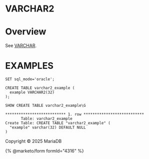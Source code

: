 
# VARCHAR2


# Overview


See [VARCHAR](varchar.md).


# EXAMPLES


```
SET sql_mode='oracle';

CREATE TABLE varchar2_example (
  example VARCHAR2(32)
);
```

```
SHOW CREATE TABLE varchar2_example\G
```

```
*************************** 1. row ***************************
       Table: varchar2_example
Create Table: CREATE TABLE "varchar2_example" (
  "example" varchar(32) DEFAULT NULL
)
```


Copyright © 2025 MariaDB


{% @marketo/form formId="4316" %}
